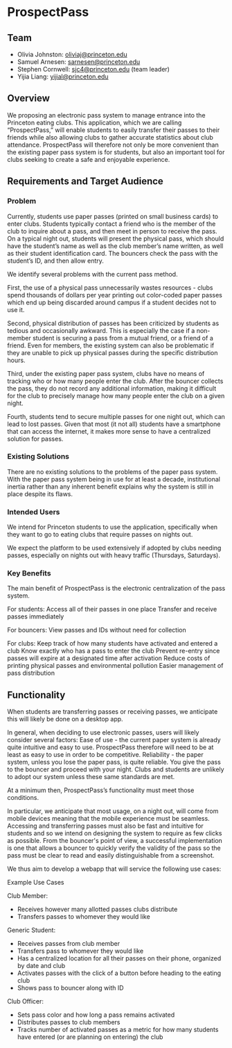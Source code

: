 # ProspectPass
## Team
* Olivia Johnston: oliviaj@princeton.edu
* Samuel Arnesen: sarnesen@princeton.edu
* Stephen Cornwell: sjc4@princeton.edu (team leader)
* Yijia Liang: yijial@princeton.edu 
## Overview
We proposing an electronic pass system to manage entrance into the Princeton eating clubs. This application, which we are calling “ProspectPass,” will enable students to easily transfer their passes to their friends while also allowing clubs to gather accurate statistics about club attendance.  ProspectPass will therefore not only be more convenient than the existing paper pass system is for students, but also an important tool for clubs seeking to create a safe and enjoyable experience. 
## Requirements and Target Audience
### Problem
Currently, students use paper passes (printed on small business cards) to enter clubs. Students typically contact a friend who is the member of the club to inquire about a pass, and then meet in person to receive the pass. On a typical night out, students will present the physical pass, which should have the student’s name as well as the club member’s name written, as well as their student identification card. The bouncers check the pass with the student’s ID, and then allow entry.

We identify several problems with the current pass method. 

First, the use of a physical pass unnecessarily wastes resources - clubs spend thousands of dollars per year printing out color-coded paper passes which end up being discarded around campus if a student decides not to use it.

Second, physical distribution of passes has been criticized by students as tedious and occasionally awkward. This is especially the case if a non-member student is securing a pass from a mutual friend, or a friend of a friend. Even for members, the existing system can also be problematic if they are unable to pick up physical passes during the specific distribution hours.

Third, under the existing paper pass system, clubs have no means of tracking who or how many people enter the club. After the bouncer collects the pass, they do not record any additional information, making it difficult for the club to precisely manage how many people enter the club on a given night. 

Fourth, students tend to secure multiple passes for one night out, which can lead to lost passes. Given that most (it not all) students have a smartphone that can access the internet, it makes more sense to have a centralized solution for passes.
### Existing Solutions
There are no existing solutions to the problems of the paper pass system. With the paper pass system being in use for at least a decade, institutional inertia rather than any inherent benefit explains why the system is still in place despite its flaws. 
### Intended Users
We intend for Princeton students to use the application, specifically when they want to go to eating clubs that require passes on nights out.

We expect the platform to be used extensively if adopted by clubs needing passes, especially on nights out with heavy traffic (Thursdays, Saturdays).
### Key Benefits
The main benefit of ProspectPass is the electronic centralization of the pass system.

For students:
Access all of their passes in one place
Transfer and receive passes immediately

For bouncers:
View passes and IDs without need for collection

For clubs:
Keep track of how many students have activated and entered a club
Know exactly who has a pass to enter the club
Prevent re-entry since passes will expire at a designated time after activation
Reduce costs of printing physical passes and environmental pollution
Easier management of pass distribution
## Functionality
When students are transferring passes or receiving passes, we anticipate this will likely be done on a desktop app.

In general, when deciding to use electronic passes, users will likely consider several factors:
Ease of use - the current paper system is already quite intuitive and easy to use. ProspectPass therefore will need to be at least as easy to use in order to be competitive.
Reliability - the paper system, unless you lose the paper pass, is quite reliable. You give the pass to the bouncer and proceed with your night. Clubs and students are unlikely to adopt our system unless these same standards are met.

At a minimum then, ProspectPass’s functionality must meet those conditions.

In particular, we anticipate that most usage, on a night out, will come from mobile devices meaning that the mobile experience must be seamless. Accessing and transferring passes must also be fast and intuitive for students and so we intend on designing the system to require as few clicks as possible. From the bouncer's point of view, a successful implementation is one that allows a bouncer to quickly verify the validity of the pass so the pass must be clear to read and easily distinguishable from a screenshot. 

We thus aim to develop a webapp that will service the following use cases:

Example Use Cases

Club Member:
* Receives however many allotted passes clubs distribute
* Transfers passes to whomever they would like

Generic Student:
* Receives passes from club member
* Transfers pass to whomever they would like
* Has a centralized location for all their passes on their phone, organized by date and club
* Activates passes with the click of a button before heading to the eating club
* Shows pass to bouncer along with ID

Club Officer:
* Sets pass color and how long a pass remains activated
* Distributes passes to club members
* Tracks number of activated passes as a metric for how many students have entered (or are planning on entering) the club
